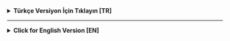 <details><summary><strong>Türkçe Versiyon İçin Tıklayın [TR]</strong></summary>I-Got-UTakımımla birlikte bir game jam’de geliştirdiğimiz oyunI Got U"Bazen en büyük engel yalnız olmaktır. Ama ben buradayım, yanındayım."🎮 Oyun HakkındaI Got U, iki karakterin birbirine güvenerek zorlu platformları aştığı, bulmaca ve yardımlaşma odaklı bir platform oyunudur.Bir karakterin ulaşamadığı yerlere diğeri yardım eder; biri kapıyı açar, diğeri yoluna devam eder.Tek başına imkânsız olan bu yolculuğun tek anahtarı, takım arkadaşına güvenmektir.Bu oyun, Bambu Game Jam etkinliğinde ekibimiz tarafından sadece 48 saatte geliştirilmiştir.🚀 Nasıl Oynanır?Oyunu oynamak için şu adımları izleyebilirsiniz:Oyunu buradan indirin:➡️ Oyunu Google Drive’dan İndirmek İçin Tıklayın⬅️İndirdiğiniz .zip dosyasını bir klasöre çıkartın.Klasördeki I_Got_U.exe dosyasını çalıştırarak maceraya başlayın!🕹️ KontrollerHareket: A ve D tuşlarıZıplama: W tuşuEtkileşim / Yardım Etme: Space tuşuHayalet Hareketi: Yön tuşları🧑‍💻 Geliştirici Ekip: ByteBu proje, güçlü bir ekip çalışmasının ürünüdür.Oyun Sanatçıları & Animatör: Ceyda Kuluçlu, Selin Deniz SelviOyun Geliştirici: Mehmet ÇakarOyun Tasarımcısı & Seviye Tasarımcısı & UI/UX Tasarımcısı: Kübra Göktaş</details><hr><details><summary><strong>Click for English Version [EN]</strong></summary>I-Got-UOur game developed during a game jam with my teamI Got U"Sometimes the greatest obstacle is being alone. But I’m here, I’m with you."🎮 About the GameI Got U is a puzzle-platformer that focuses on cooperation and trust between two characters. Together, they overcome challenging platforms by helping one another: one opens the door, the other passes through; one reaches higher ground and helps the other up.What’s impossible alone becomes achievable only through teamwork.This game was developed by our team in just 48 hours during the Bambu Game Jam.🚀 How to PlayFollow these steps to play the game:Download the game from the link below:➡️ Click here to download the game from Google Drive ⬅️Extract the downloaded .zip file into a folder.Run the I_Got_U.exe file inside the folder to start your adventure!🕹️ ControlsMove: A & D keysJump: W keyInteract / Help: Space keyGhost Movement: Arrow keys🧑‍💻 Development Team: ByteThis project is the result of amazing teamwork.Game Artists & Animator: Ceyda Kuluçlu, Selin Deniz SelviGame Developer: Mehmet ÇakarGame Designer & Level Designer & UI/UX Designer: Kübra Göktaş</details>
